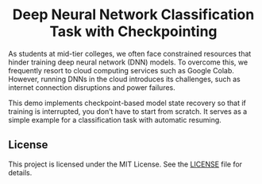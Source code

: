 <h1 align="center">Deep Neural Network Classification Task with Checkpointing</h1>

<p>
  As students at mid-tier colleges, we often face constrained resources 
  that hinder training deep neural network (DNN) models. To overcome this, 
  we frequently resort to cloud computing services such as Google Colab. 
  However, running DNNs in the cloud introduces its challenges, such as 
  internet connection disruptions and power failures.
</p>

<p>
  This demo implements checkpoint-based model state recovery so that if 
  training is interrupted, you don’t have to start from scratch. It serves 
  as a simple example for a classification task with automatic resuming.
</p>



<h2>License</h2>
<p>
  This project is licensed under the MIT License. See the 
  <a href="LICENSE">LICENSE</a> file for details.
</p>
